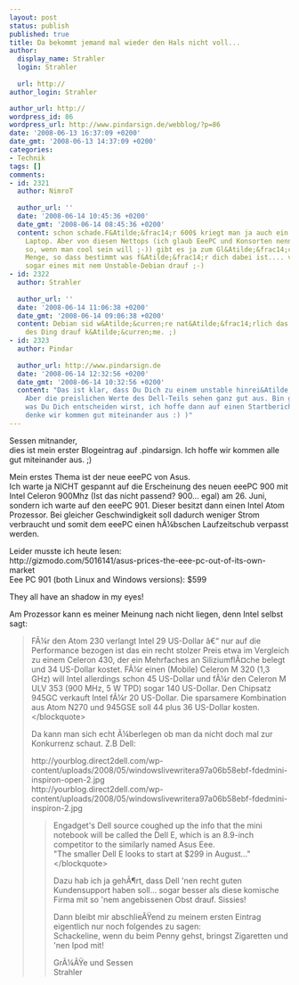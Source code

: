```yaml
---
layout: post
status: publish
published: true
title: Da bekommt jemand mal wieder den Hals nicht voll...
author:
  display_name: Strahler
  login: Strahler
  
  url: http://
author_login: Strahler

author_url: http://
wordpress_id: 86
wordpress_url: http://www.pindarsign.de/webblog/?p=86
date: '2008-06-13 16:37:09 +0200'
date_gmt: '2008-06-13 14:37:09 +0200'
categories:
- Technik
tags: []
comments:
- id: 2321
  author: NimroT
  
  author_url: ''
  date: '2008-06-14 10:45:36 +0200'
  date_gmt: '2008-06-14 08:45:36 +0200'
  content: schon schade.F&Atilde;&frac14;r 600$ kriegt man ja auch ein ausgewachsenes
    Laptop. Aber von diesen Nettops (ich glaub EeePC und Konsorten nennt man jetzt
    so, wenn man cool sein will ;-)) gibt es ja zum Gl&Atilde;&frac14;ck eine ganze
    Menge, so dass bestimmt was f&Atilde;&frac14;r dich dabei ist.... vielleicht gibts
    sogar eines mit nem Unstable-Debian drauf ;-)
- id: 2322
  author: Strahler
  
  author_url: ''
  date: '2008-06-14 11:06:38 +0200'
  date_gmt: '2008-06-14 09:06:38 +0200'
  content: Debian sid w&Atilde;&curren;re nat&Atilde;&frac14;rlich das Erste was auf
    des Ding drauf k&Atilde;&curren;me. ;)
- id: 2323
  author: Pindar
  
  author_url: http://www.pindarsign.de
  date: '2008-06-14 12:32:56 +0200'
  date_gmt: '2008-06-14 10:32:56 +0200'
  content: "Das ist klar, dass Du Dich zu einem unstable hinrei&Atilde;&Yuml;en l&Atilde;&curren;sst...
    Aber die preislichen Werte des Dell-Teils sehen ganz gut aus. Bin gespannt, f&Atilde;&frac14;r
    was Du Dich entscheiden wirst, ich hoffe dann auf einen Startbericht... \r\n(Ich
    denke wir kommen gut miteinander aus :) )"
---
```

<p>Sessen mitnander,<br />
dies ist mein erster Blogeintrag auf .pindarsign. Ich hoffe wir kommen alle gut miteinander aus. ;)</p>
<p>Mein erstes Thema ist der neue eeePC von Asus.<br />
Ich warte ja NICHT gespannt auf die Erscheinung des neuen eeePC 900 mit Intel Celeron 900Mhz (Ist das nicht passend? 900... egal) am 26. Juni, sondern ich warte auf den eeePC 901. Dieser besitzt dann einen Intel Atom Prozessor. Bei gleicher Geschwindigkeit soll dadurch weniger Strom verbraucht und somit dem eeePC einen h&Atilde;&frac14;bschen Laufzeitschub verpasst werden.</p>
<p>Leider musste ich heute lesen:<br />
http:&#47;&#47;gizmodo.com&#47;5016141&#47;asus-prices-the-eee-pc-out-of-its-own-market<br />
Eee PC 901 (both Linux and Windows versions): $599</p>
<p>They all have an shadow in my eyes! </p>
<p>Am Prozessor kann es meiner Meinung nach nicht liegen, denn Intel selbst sagt:</p>
<blockquote><p>
F&Atilde;&frac14;r den Atom 230 verlangt Intel 29 US-Dollar &acirc;&euro;&ldquo; nur auf die Performance bezogen ist das ein recht stolzer Preis etwa im Vergleich zu einem Celeron 430, der ein Mehrfaches an Siliziumfl&Atilde;&curren;che belegt und 34 US-Dollar kostet. F&Atilde;&frac14;r einen (Mobile) Celeron M 320 (1,3 GHz) will Intel allerdings schon 45 US-Dollar und f&Atilde;&frac14;r den Celeron M ULV 353 (900 MHz, 5 W TPD) sogar 140 US-Dollar. Den Chipsatz 945GC verkauft Intel f&Atilde;&frac14;r 20 US-Dollar. Die sparsamere Kombination aus Atom N270 und 945GSE soll 44 plus 36 US-Dollar kosten.<br />
<&#47;blockquote></p>
<p>Da kann man sich echt &Atilde;&frac14;berlegen ob man da nicht doch mal zur Konkurrenz schaut. Z.B Dell:</p>
<p>http:&#47;&#47;yourblog.direct2dell.com&#47;wp-content&#47;uploads&#47;2008&#47;05&#47;windowslivewritera97a06b58ebf-fdedmini-inspiron-open-2.jpg<br />
http:&#47;&#47;yourblog.direct2dell.com&#47;wp-content&#47;uploads&#47;2008&#47;05&#47;windowslivewritera97a06b58ebf-fdedmini-inspiron-2.jpg</p>
<blockquote><p>
Engadget's Dell source coughed up the info that the mini notebook will be called the Dell E, which is an 8.9-inch competitor to the similarly named Asus Eee.<br />
"The smaller Dell E looks to start at $299 in August..."<br />
<&#47;blockquote></p>
<p>Dazu hab ich ja geh&Atilde;&para;rt, dass Dell 'nen recht guten Kundensupport haben soll... sogar besser als diese komische Firma mit so 'nem angebissenen Obst drauf. Sissies!</p>
<p>Dann bleibt mir abschlie&Atilde;&Yuml;end zu meinem ersten Eintrag eigentlich nur noch folgendes zu sagen:<br />
Schackeline, wenn du beim Penny gehst, bringst Zigaretten und 'nen Ipod mit!</p>
<p>Gr&Atilde;&frac14;&Atilde;&Yuml;e und Sessen<br />
Strahler</p>
